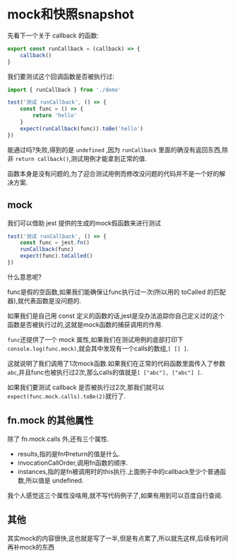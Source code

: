 # mock和快照snapshot

先看下一个关于 callback 的函数:
```js
export const runCallback = (callback) => {
    callback()
}
```
我们要测试这个回调函数是否被执行过:
```js
import { runCallback } from './demo'

test('测试 runCallback', () => {
    const func = () => {
        return 'hello'
    }
    expect(runCallback(func)).toBe('hello')
})
```
能通过吗?失败,得到的是 `undefined` ,因为 `runCallback` 里面的确没有返回东西,除非 `return callback()`,测试用例才能拿到正常的值.

函数本身是没有问题的,为了迎合测试用例而修改没问题的代码并不是一个好的解决方案.

## mock

我们可以借助 jest 提供的生成的mock假函数来进行测试
```js
test('测试 runCallback', () => {
    const func = jest.fn()
    runCallback(func)
    expect(func).toCalled()
})
```
什么意思呢?

func是假的空函数,如果我们能确保让func执行过一次(所以用的 toCalled 的匹配器),就代表函数是没问题的.

如果我们是自己用 const 定义的函数的话,jest是没办法追踪你自己定义过的这个函数是否被执行过的,这就是mock函数的捕获调用的作用.

`func`还提供了一个 mock 属性,如果我们在测试用例的底部打印下 `console.log(func.mock)`,就会其中发现有一个calls的数组,`[ [] ]`.

这就说明了我们调用了1次mock函数.如果我们在正常的代码函数里面传入了参数`abc`,并且func也被执行过2次,那么calls的值就是`[ ["abc"], ["abc"] ]`.

如果我们要测试 callback 是否被执行过2次,那我们就可以`expect(func.mock.calls).toBe(2)`就行了.

## fn.mock 的其他属性

除了 fn.mock.calls 外,还有三个属性.
+ results,指的是fn中return的值是什么.
+ invocationCallOrder,调用fn函数的顺序.
+ instances,指的是fn被调用时的this执行.上面例子中的callback至少个普通函数,所以值是 undefined.

我个人感觉这三个属性没啥用,就不写代码例子了,如果有用到可以百度自行查阅.

## 其他
其实mock的内容很快,这也就是写了一半,但是有点累了,所以就先这样,后续有时间再补mock的东西